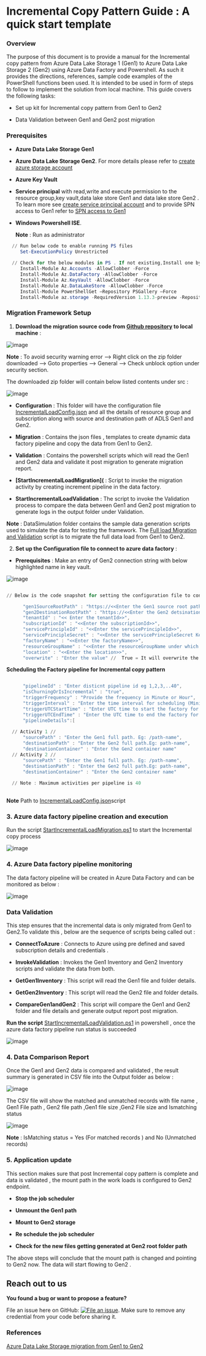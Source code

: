Incremental Copy Pattern Guide : A quick start template
===================================================

### Overview

The purpose of this document is to provide a manual for the Incremental copy pattern from Azure Data Lake Storage 1 (Gen1) to Azure Data Lake Storage 2 (Gen2) using Azure Data Factory and Powershell. As such it provides the directions, references, sample code examples of the PowerShell functions been used. It is intended to be used in form of steps to follow to implement the solution from local machine.
This guide covers the following tasks:

   * Set up kit for Incremental copy pattern from Gen1 to Gen2 

   * Data Validation between Gen1 and Gen2 post migration  
   
 
### Prerequisites 

* **Azure Data Lake Storage Gen1**

* **Azure Data Lake Storage Gen2**. For more details please refer to [create azure storage account](https://docs.microsoft.com/en-us/azure/storage/common/storage-account-create?tabs=azure-portal) 

* **Azure Key Vault** 

* **Service principal** with read,write and execute permission to the resource group,key vault,data lake store Gen1 and data lake store Gen2 . 
To learn more see [create service principal account](https://docs.microsoft.com/en-us/azure/active-directory/develop/howto-create-service-principal-portal) and to provide SPN access to Gen1 refer to [SPN access to Gen1](https://docs.microsoft.com/en-us/azure/data-lake-store/data-lake-store-service-to-service-authenticate-using-active-directory)

* **Windows Powershell ISE**.

  **Note** : Run as administrator

 ```powershell
   // Run below code to enable running PS files
      Set-ExecutionPolicy Unrestricted
	
   // Check for the below modules in PS . If not existing,Install one by one :
      Install-Module Az.Accounts -AllowClobber -Force 
      Install-Module Az.DataFactory -AllowClobber -Force
      Install-Module Az.KeyVault -AllowClobber -Force    
      Install-Module Az.DataLakeStore -AllowClobber -Force
      Install-Module PowerShellGet –Repository PSGallery –Force
      Install-Module az.storage -RequiredVersion 1.13.3-preview -Repository PSGallery -AllowClobber -AllowPrerelease -Force

  ```

### Migration Framework Setup

1. **Download the migration source code from [Github repository](https://github.com/rukmani-msft/adlsgen1togen2migrationsamples) to local machine** :

![image](https://user-images.githubusercontent.com/62351942/78950970-50058700-7a85-11ea-9485-9cd605b1e0fe.png)


**Note** : To avoid security warning error --> Right click on the zip folder downloaded --> Goto properties --> General --> Check unblock option under security section.

The downloaded zip folder will contain below listed contents under src :

![image](https://user-images.githubusercontent.com/62351942/78948773-4debfa00-7a7e-11ea-952a-52071e5924c4.png)



* **Configuration** : This folder will have the configuration file [IncrementalLoadConfig.json](https://github.com/rukmani-msft/adlsgen1togen2migrationsamples/tree/develop/src/Configuration) and all the details of resource group and subscription along with source and destination path of ADLS Gen1 and Gen2.
     
* **Migration** : Contains the json files , templates to create dynamic data factory pipeline and copy the data from Gen1 to Gen2.
 
* **Validation** : Contains the powershell scripts which will read the Gen1 and Gen2 data and validate it post migration to generate migration report.
 
* **[StartIncrementalLoadMigration](** : Script to invoke the migration activity by creating increment pipeline in the data factory.
 
* **StartIncrementalLoadValidation** : The script to invoke the Validation process to compare the data between Gen1 and Gen2 post migration to generate logs in the output folder under Validation.
   
 **Note** : DataSimulation folder contains the sample data generation scripts used to simulate the data for testing the framework. The  [Full load Migration and Validation](https://github.com/rukmanimsft/adlsgen1togen2migrationsamples/blob/develop/src/StartFullLoadMigrationAndValidation.ps1) script is to migrate the full data load from Gen1 to Gen2.
  
 
 2. **Set up the Configuration file to connect to azure data factory** :

* **Prerequisites** : Make an entry of Gen2 connection string with below highlighted name in key vault.

![image](https://user-images.githubusercontent.com/62351942/78945763-efbb1900-7a75-11ea-9bc5-3e5012078487.png)

```powershell

// Below is the code snapshot for setting the configuration file to connect to azure data factory

	  "gen1SourceRootPath" : "https://<<Enter the Gen1 source root path>>.azuredatalakestore.net/webhdfs/v1", 
	  "gen2DestinationRootPath" : "https://<<Enter the Gen2 detsination root path>>.dfs.core.windows.net", 
	  "tenantId" : "<< Enter the tenantId>>", 
	  "subscriptionId" : "<<Enter the subscriptionId>>", 
	  "servicePrincipleId" : "<<Enter the servicePrincipleId>>", 
	  "servicePrincipleSecret" : "<<Enter the servicePrincipleSecret Key>>", 
	  "factoryName" : "<<Enter the factoryName>>", 
	  "resourceGroupName" : "<<Enter the resourceGroupName under which the azure data factory pipeline will be created>>",
	  "location" : "<<Enter the location>>", 
	  "overwrite" : "Enter the value" //  True = It will overwrite the existing data factory ,False = It will skip creating data factory

```

 **Scheduling the Factory pipeline for Incremental copy pattern**

```powershell

	  "pipelineId" : "Enter disticnt pipeline id eg 1,2,3,..40", 
	  "isChurningOrIsIncremental" : "true",
	  "triggerFrequency" : "Provide the frequency in Minute or Hour",
	  "triggerInterval" : "Enter the time interval for scheduling (Minimum trigger interval time = 15 minute  ",
	  "triggerUTCStartTime" : "Enter UTC time to start the factory for Incremental copy pattern .Eg 2020-04-09T18:00:00Z",
	  "triggerUTCEndTime" : "Enter the UTC time to end the factory for Incremental copy pattern. Eg 2020-04-10T13:00:00Z",
	  "pipelineDetails":[		
	  
  // Activity 1 //
  	  "sourcePath" : "Enter the Gen1 full path. Eg: /path-name",
	  "destinationPath" : "Enter the Gen2 full path.Eg: path-name",
	  "destinationContainer" : "Enter the Gen2 container name"
  // Activity 2 //
   	  "sourcePath" : "Enter the Gen1 full path. Eg: /path-name",
	  "destinationPath" : "Enter the Gen2 full path.Eg: path-name",
	  "destinationContainer" : "Enter the Gen2 container name"
  
  // Note : Maximum activities per pipeline is 40
  
```

 **Note** Path to [IncrementalLoadConfig.json](https://github.com/rukmani-msft/adlsgen1togen2migrationsamples/blob/develop/src/Configuration/IncrementalLoadConfig.json)script
 
### 3. Azure data factory pipeline creation and execution 

 Run the script [StartIncrementalLoadMigration.ps1](https://github.com/rukmani-msft/adlsgen1togen2migrationsamples/blob/develop/src/StartIncrementalLoadMigration.ps1) to start the Incremental copy process 
 
 ![image](https://user-images.githubusercontent.com/62351942/78946426-8a682780-7a77-11ea-973b-8f7cad667295.png)

 
### 4. Azure Data factory pipeline monitoring  

 The data factory pipeline will be created in Azure Data Factory and can be monitored as below :
 
 ![image](https://user-images.githubusercontent.com/62351942/78946760-6fe27e00-7a78-11ea-915e-e716fb1d1c78.png)

 
 ### Data Validation

This step ensures that the incremental data is only migrated from Gen1 to Gen2.To validate this , below are the sequence of scripts being called out :

   *  **ConnectToAzure** : Connects to Azure using pre defined and saved subscription details and credentials .
 
   *  **InvokeValidation** : Invokes the Gen1 Inventory and Gen2 Inventory scripts and validate the data from both.
 
   *  **GetGen1Inventory** : This script will read the Gen1 file and folder details.
 
   *  **GetGen2Inventory** : This script will read the Gen2 file and folder details.
 
   *  **CompareGen1andGen2** : This script will compare the Gen1 and Gen2 folder and file details and generate output     		report post migration.
   
**Run the script** [StartIncrementalLoadValidation.ps1](https://github.com/rukmani-msft/adlsgen1togen2migrationsamples/blob/develop/src/StartIncrementalLoadValidation.ps1) in powershell , once the azure data factory pipeline run status is succeeded 

![image](https://user-images.githubusercontent.com/62351942/78947387-0c595000-7a7a-11ea-9d8d-b4b73b8bd976.png)


### 4. Data Comparison Report

Once the Gen1 and Gen2 data is compared and validated , the result summary is generated in CSV file into the Output folder as below :

![image](https://user-images.githubusercontent.com/62351942/78856445-ad44fe00-79db-11ea-89e7-c4f89dd62701.png)

The CSV file will show the matched and unmatched records with file name , Gen1 File path , Gen2 file path ,Gen1 file size ,Gen2 File size and Ismatching status

![image](https://user-images.githubusercontent.com/62351942/78914832-da2afc80-7a3f-11ea-8e94-b788ee2bd710.png)


**Note** : IsMatching status = Yes (For matched records ) and No (Unmatched records)

### 5. Application update  

This section makes sure that post Incremental copy pattern is complete and data is validated , the mount path in the work loads is configured to Gen2 endpoint. 

* **Stop the job scheduler** 

* **Unmount the Gen1 path**

* **Mount to Gen2 storage**

* **Re schedule the job scheduler**

* **Check for the new files getting generated at Gen2 root folder path**

The above steps will conclude that the mount path is changed and pointing to Gen2 now. The data will start flowing to Gen2 .


## Reach out to us

**You found a bug or want to propose a feature?**

File an issue here on GitHub: [![File an issue](https://img.shields.io/badge/-Create%20Issue-6cc644.svg?logo=github&maxAge=31557600)](https://github.com/rukmani-msft/adlsgen1togen2migrationsamples/issues/new).
Make sure to remove any credential from your code before sharing it.

### References

[Azure Data Lake Storage migration from Gen1 to Gen2 ](https://docs.microsoft.com/en-us/azure/storage/blobs/data-lake-storage-migrate-gen1-to-gen2)

